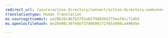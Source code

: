 ```yaml
---
redirect_url: /azure/active-directory/connect/active-directory-aadconnectsync-feature-directory-extensions
translationtype: Human Translation
ms.sourcegitcommit: aa20b20c86763791eb579883b5273ea79cc714b5
ms.openlocfilehash: be28e06c36f4def37d0699c72765a989ca496d5e

---
```




<!--HONumber=Dec16_HO3-->


